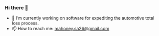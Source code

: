 ### Hi there 👋
- 🔭 I’m currently working on software for expediting the automotive total loss process. 
- 📫 How to reach me: mahoney.sa26@gmail.com

<!--
**sman2600/sman2600** is a ✨ _special_ ✨ repository because its `README.md` (this file) appears on your GitHub profile.

Here are some ideas to get you started:

- 🔭 I’m currently working on ...
- 🌱 I’m currently learning ...
- 👯 I’m looking to collaborate on ...
- 🤔 I’m looking for help with ...
- 💬 Ask me about ...
- 📫 How to reach me: ...
- ⚡ Fun fact: ...
-->
